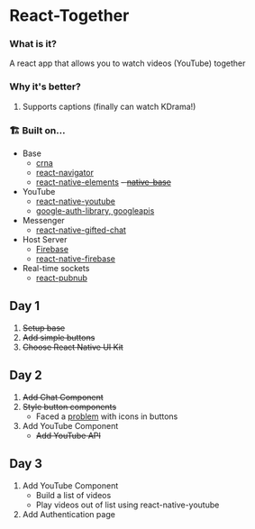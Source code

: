 # React-Together

### What is it?

A react app that allows you to watch videos (YouTube) together

### Why it's better?

1.  Supports captions (finally can watch KDrama!)

### 🏗 Built on...
- Base
    - [crna](<https://github.com/react-community/create-react-native-app>)
    - [react-navigator](<https://github.com/react-navigation/react-navigation>)
    - [react-native-elements](<https://github.com/react-native-training/react-native-elements>)
    ~~- [native-base](<https://github.com/GeekyAnts/NativeBase>)~~
- YouTube
    - [react-native-youtube](<https://github.com/inProgress-team/react-native-youtube>)
    - [google-auth-library, googleapis](https://github.com/google/google-api-nodejs-client/tree/master/samples/youtube)
- Messenger
    - [react-native-gifted-chat](<https://github.com/FaridSafi/react-native-gifted-chat>)
- Host Server
    - [Firebase](https://firebase.google.com)
    - [react-native-firebase](<https://github.com/invertase/react-native-firebase>)
- Real-time sockets
    - [react-pubnub](<https://github.com/pubnub/react>)

## Day 1

1.  ~~Setup base~~
2.  ~~Add simple buttons~~
3.  ~~Choose React Native UI Kit~~

## Day 2

1. ~~Add Chat Component~~
2. ~~Style button components~~
    - Faced a [problem](<https://github.com/react-native-training/react-native-elements/issues/868>) with icons in buttons
3. Add YouTube Component
    - ~~Add YouTube API~~


## Day 3
1. Add YouTube Component
    - Build a list of videos
    - Play videos out of list using react-native-youtube
2. Add Authentication page